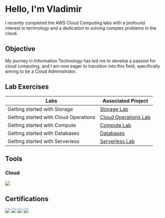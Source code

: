 # Hello, I'm Vladimir
I recently completed the AWS Cloud Computing labs with a profound interest in technology and a dedication to solving complex problems in the cloud.

## Objective
My journey in Information Technology has led me to develop a passion for cloud computing, and I am now eager to transition into this field, specifically aiming to be a Cloud Administrator.

## Lab Exercises
| Labs                                        | Associated Project         |
|-----------------------------------------------|----------------------------|
| Getting started with Storage          | <a href="https://github.com/vladc73/AWS-Cloud-Computing/blob/main/Storage%20Lab">Storage Lab</a>|
| Getting started with Cloud Operations         | <a href="https://github.com/vladc73/AWS-Cloud-Computing/blob/main/Getting%20Started%20with%20Compute%20Simulation%20Instructions.pdf">Cloud Operations Lab</a>|
| Getting started with Compute         | <a href="Azure Firewall">Compute Lab</a>|
| Getting started with Databases     | <a href="">Databases</a>|
| Getting started with Serverless                  | <a href="Securing Azure SQL Database">Serverless Lab </a>|

## Tools
### Cloud
<div>
    <img src="https://img.shields.io/badge/-AWS_Cloud_Practitioner_Essentials -FF0000?&style=for-the-badge&logo=Amazon&logoColor=black" />
 
</div>

## Certifications
<div>
<img src="https://img.shields.io/badge/-Cybersecurity_Boot_Camp-007ACC?&style=for-the-badge&logo=ZTM_Academy&logoColor=white" />
<img src="https://img.shields.io/badge/-Google_Data_Analytics-FF0000?&style=for-the-badge&logo=Google&logoColor=white" />
<img src="https://img.shields.io/badge/-AWS_Cloud_Practitioner_Essentials -FF0000?&style=for-the-badge&logo=Amazon&logoColor=black" />
<img src="https://img.shields.io/badge/-Microsoft_Azure_Fundamentals -FF0000?&style=for-the-badge&logo=Microsoft&logoColor=blue" />  
</div>
